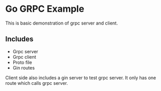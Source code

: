 # Go GRPC Example

This is basic demonstration of grpc server and client.

## Includes

- Grpc server
- Grpc client
- Proto file
- Gin routes

Client side also includes a gin server to test grpc server. It only has one route which calls grpc server.


